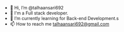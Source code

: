 - 👋 Hi, I’m @talhaansari692
- 
  🌱 I'm a Full stack developer. 
- 🌱 I’m currently learning for Back-end Development.s
- 📫 How to reach me talhaansari692@gmail.com

<!---
talhaansari692/talhaansari692 is a ✨ special ✨ repository because its `README.md` (this file) appears on your GitHub profile.
You can click the Preview link to take a look at your changes.
--->
